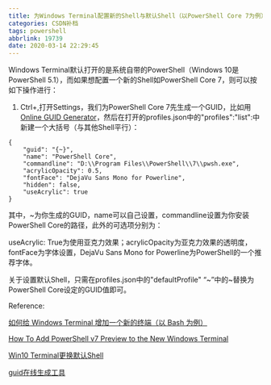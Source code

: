 ```yaml
---
title: 为Windows Terminal配置新的Shell与默认Shell（以PowerShell Core 7为例）
categories: CSDN补档
tags: powershell
abbrlink: 19739
date: 2020-03-14 22:29:45
---
```


Windows Terminal默认打开的是系统自带的PowerShell（Windows 10是PowerShell 5.1），而如果想配置一个新的Shell如PowerShell Core 7，则可以按如下操作进行：

1. Ctrl+,打开Settings，我们为PowerShell Core 7先生成一个GUID，比如用[Online GUID Generator](https://www.guidgenerator.com/online-guid-generator.aspx)，然后在打开的profiles.json中的"profiles":"list":中新建一个大括号（与其他Shell平行）：

```
{
    "guid": "{~}",
    "name": "PowerShell Core",
    "commandline": "D:\\Program Files\\PowerShell\\7\\pwsh.exe",
    "acrylicOpacity": 0.5,
    "fontFace": "DejaVu Sans Mono for Powerline",
    "hidden": false,
    "useAcrylic": true
}
```

其中，~为你生成的GUID，name可以自己设置，commandline设置为你安装PowerShell Core的路径，此外的可选项分别为：

useAcrylic: True为使用亚克力效果；acrylicOpacity为亚克力效果的透明度，fontFace为字体设置，DejaVu Sans Mono for Powerline为PowerShell的一个推荐字体。

关于设置默认Shell，只需在profiles.json中的"defaultProfile" “~”中的~替换为PowerShell Core设定的GUID值即可。

Reference:

[如何给 Windows Terminal 增加一个新的终端（以 Bash 为例）](https://msd.misuland.com/pd/3545776840385760818)

[How To Add PowerShell v7 Preview to the New Windows Terminal](https://briantjackett.com/2019/06/24/windows-terminal-with-powershell-v7-preview/)

[Win10 Terminal更换默认Shell](https://blog.csdn.net/littlehaes/article/details/101514339)

[guid在线生成工具](https://www.cnblogs.com/lsysunbow/archive/2012/08/09/2629952.html)